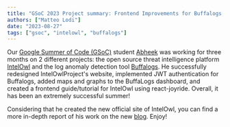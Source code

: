 ```yaml
---
title: "GSoC 2023 Project summary: Frontend Improvements for Buffalogs, IntelOwl"
authors: ["Matteo Lodi"]
date: "2023-08-27"
tags: ["gsoc", "intelowl", "buffalogs"]
---
```


Our [Google Summer of Code (GSoC)](https://summerofcode.withgoogle.com/) student [Abheek](https://twitter.com/abheekblahblah) was working for three months on 2 different projects: the open source threat intelligence platform [IntelOwl](https://intelowlproject.github.io/) and the log anomaly detection tool [Buffalogs](https://github.com/certego/BuffaLogs). He successfully redesigned IntelOwlProject's website, implemented JWT authentication for Buffalogs, added maps and graphs to the BuffaLogs dashboard, and created a frontend guide/tutorial for IntelOwl using react-joyride. Overall, it has been an extremely successful summer!

Considering that he created the new official site of IntelOwl, you can find a more in-depth report of his work on the new [blog](https://intelowlproject.github.io/blogs/gsoc23_project_summary). Enjoy!
